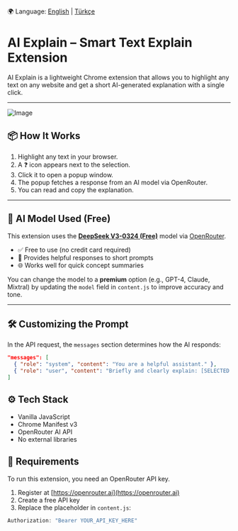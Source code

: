 🌍 Language: [English](./README.md) | [Türkçe](./README.tr.md)
# AI Explain – Smart Text Explain Extension

AI Explain is a lightweight Chrome extension that allows you to highlight any text on any website and get a short AI-generated explanation with a single click.

---
![Image](https://github.com/user-attachments/assets/6f538ff5-7dcd-40d6-b5a6-d4d5ef3dd6f3)

## 📦 How It Works

1. Highlight any text in your browser.
2. A ❓ icon appears next to the selection.
3. Click it to open a popup window.
4. The popup fetches a response from an AI model via OpenRouter.
5. You can read and copy the explanation.

---

## 🤖 AI Model Used (Free)

This extension uses the **[DeepSeek V3-0324 (Free)](https://openrouter.ai/deepseek/deepseek-chat-v3-0324:free/api)** model via [OpenRouter](https://openrouter.ai).

- ✅ Free to use (no credit card required)
- 🧠 Provides helpful responses to short prompts
- 🌐 Works well for quick concept summaries

You can change the model to a **premium** option (e.g., GPT-4, Claude, Mixtral) by updating the `model` field in `content.js` to improve accuracy and tone.

---

## 🛠️ Customizing the Prompt

In the API request, the `messages` section determines how the AI responds:

```json
"messages": [
  { "role": "system", "content": "You are a helpful assistant." },
  { "role": "user", "content": "Briefly and clearly explain: [SELECTED TEXT]" }
]
```

## ⚙️ Tech Stack

- Vanilla JavaScript
- Chrome Manifest v3
- OpenRouter AI API
- No external libraries

## 🔐 Requirements

To run this extension, you need an OpenRouter API key.

1. Register at [https://openrouter.ai](https://openrouter.ai)
2. Create a free API key
3. Replace the placeholder in `content.js`:
```javascript
Authorization: "Bearer YOUR_API_KEY_HERE"
